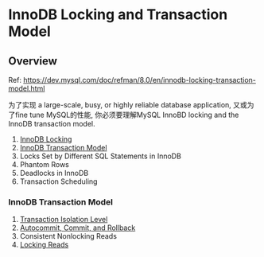 # InnoDB Locking and Transaction Model

## Overview

Ref: https://dev.mysql.com/doc/refman/8.0/en/innodb-locking-transaction-model.html

为了实现 a large-scale, busy, or highly reliable database application, 又或为了fine tune MySQL的性能, 你必须要理解MySQL InnoBD locking and the InnoDB transaction model.

1. [InnoDB Locking](innodb_locking.md)
2. [InnoDB Transaction Model](#innodb-transaction-model)
3. Locks Set by Different SQL Statements in InnoDB
4. Phantom Rows
5. Deadlocks in InnoDB
6. Transaction Scheduling

### InnoDB Transaction Model

1. [Transaction Isolation Level](isolation_level.md)
2. [Autocommit, Commit, and Rollback](autocommit_commit_rollback.md)
3. Consistent Nonlocking Reads
4. [Locking Reads](locking_read.md)
